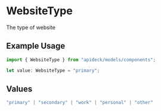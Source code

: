 # WebsiteType

The type of website

## Example Usage

```typescript
import { WebsiteType } from "apideck/models/components";

let value: WebsiteType = "primary";
```

## Values

```typescript
"primary" | "secondary" | "work" | "personal" | "other"
```